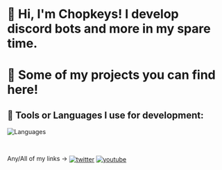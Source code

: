 # 👋 Hi, I'm Chopkeys! I develop discord bots and more in my spare time.
# 📓 Some of my projects you can find here!




## 🔧 Tools or Languages I use for development:

![Languages](https://skillicons.dev/icons?i=html,css,js,ts,py,mongo,vscode)

<br>



Any/All of my links ->
<a href="https://twitter.com/Chopkeys" target="_blank"><img alt="twitter" align="center" src="https://img.shields.io/badge/-Twitter-0D1117?style=flat-square&logo=twitter&logoColor=dark-blue"></a>
<a href="https://www.youtube.com/channel/UCzsqP5C2cYMOcjecg5DeduA" target="_blank"><img alt="youtube" align="center" src="https://img.shields.io/badge/-YouTube-0D1117?style=flat-square&logo=youtube&logoColor=red"></a>
<br>
